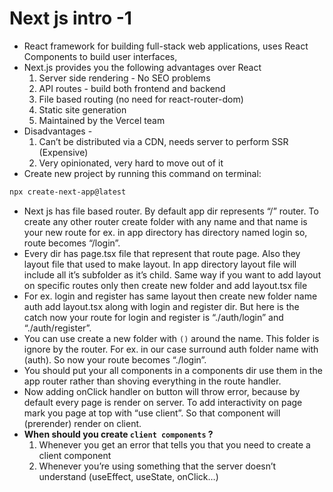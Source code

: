 # Next js intro -1

- React framework for building full-stack web applications, uses React Components to build user interfaces,
- Next.js provides you the following advantages over React
    1. Server side rendering - No SEO problems
    2. API routes - build both frontend and backend
    3. File based routing (no need for react-router-dom)
    4. Static site generation
    5. Maintained by the Vercel team
- Disadvantages -
    1. Can’t be distributed via a CDN, needs server to perform SSR (Expensive)
    2. Very opinionated, very hard to move out of it
- Create new project by running this command on terminal:

```bash
npx create-next-app@latest
```

- Next js has file based router. By default app dir represents “/” router. To create any other router create folder with any name and that name is your new route for ex. in app directory has directory named login so, route becomes “/login”.
- Every dir has page.tsx file that represent that route page. Also they layout file that used to make layout. In app directory layout file will include all it’s subfolder as it’s child. Same way if you want to add layout on specific routes only then create new folder and add layout.tsx file
- For ex. login and register has same layout then create new folder name auth add layout.tsx along with login and register dir. But here is the catch now your route for login and register is “./auth/login” and “./auth/register”.
- You can use create a new folder with `()` around the name. This folder is ignore by the router. For ex. in our case surround auth folder name with (auth). So now your route becomes “./login”.
- You should put your all components in a components dir use them in the app router rather than shoving everything in the route handler.
- Now adding onClick handler on button will throw error, because by default every page is render on server. To add interactivity on page mark you page at top with “use client”. So that component will (prerender) render on client.
- **When should you create `client components` ?**
    1. Whenever you get an error that tells you that you need to create a client component
    2. Whenever you’re using something that the server doesn’t understand (useEffect, useState, onClick…)

